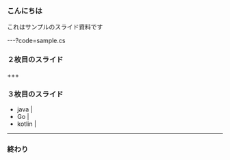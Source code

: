 ### こんにちは


これはサンプルのスライド資料です

---?code=sample.cs

### ２枚目のスライド

+++

### ３枚目のスライド

- java |
- Go |
- kotlin |


---

### 終わり

